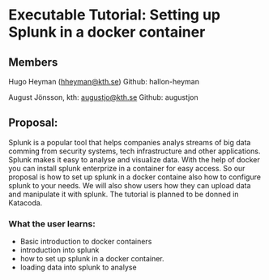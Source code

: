 # Executable Tutorial: Setting up Splunk in a docker container
## Members
Hugo Heyman (hheyman@kth.se) 
Github: hallon-heyman

August Jönsson, kth: augustjo@kth.se
Github: augustjon

## Proposal:
Splunk is a popular tool that helps companies analys streams of big data comming from security systems, tech infrastructure and other applications. Splunk makes it easy to analyse and visualize data. With the help of docker you can install splunk enterprize in a container for easy access. So our proposal is how to set up splunk in a docker containe also how to configure splunk to your needs. We will also show users how they can upload data and manipulate it with splunk. The tutorial is planned to be donned in Katacoda.


### What the user learns:
- Basic introduction to docker containers
- introduction into splunk
- how to set up splunk in a docker container.
- loading data into splunk to analyse
